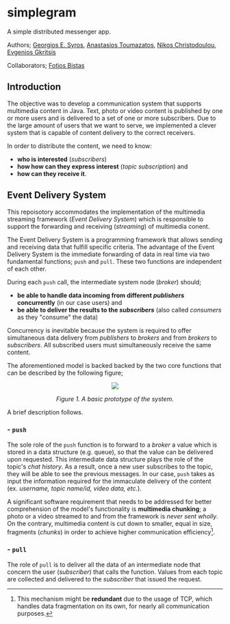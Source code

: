 # simplegram
A simple distributed messenger app.

Authors; [Georgios E. Syros](https://github.com/gsiros "Georgios E. Syros"), [Anastasios Toumazatos](https://github.com/toumazatos "Anastasios Toumazatos"), [Nikos Christodoulou](https://github.com/nikos-christodoulou "Nikos Christodoulou"), [Evgenios Gkritsis](https://github.com/eGkritsis "Evgenios Gkritsis")

Collaborators; [Fotios Bistas](https://github.com/FotiosBistas "Fotios Bistas") 

## Introduction

The objective was to develop a communication system that supports multimedia content in Java. Text, photo or video content is published by one or more users and is delivered to a set of one or more subscribers. Due to the large amount of users that we want to serve, we implemented a clever system that is capable of content delivery to the correct receivers. 

In order to distribute the content, we need to know: 
- **who is interested** (_subscribers_)
- **how how can they express interest** (_topic subscription_) and
- **how can they receive it**.

## Event Delivery System

This repoisotory accommodates the implementation of the multimedia streaming framework (_Event Delivery System_) which is responsible to support the forwarding and receiving (_streaming_) of multimedia conent. 

The Event Delivery System is a programming framework that allows sending and receiving data that fulfill specific criteria. The advantage of the Event Delivery System is the immediate forwarding of data in real time via two fundamental functions; `push` and `pull`. These two functions are independent of each other. 

During each `push` call, the intermediate system node (_broker_) should;
- **be able to handle data incoming from different _publishers_ concurrently** (in our case users) and
- **be able to deliver the results to the _subscribers_** (also called _consumers_ as they "consume" the data)

Concurrency is inevitable because the system is required to offer simultaneous data delivery from _publishers_ to _brokers_ and from _brokers_ to _subscribers_. All subscribed users must simultaneously receive the same content.

The aforementioned model is backed backed by the two core functions that can be described by the following figure;

<p align="center">
  <img src="https://user-images.githubusercontent.com/47118034/177747351-27c07f22-1789-4329-9f4a-5126231dce26.png" />
</p>

<p align="center">
  <i>Figure 1. A basic prototype of the system.</i> 
</p>

A brief description follows.

### - `push`

The sole role of the `push` function is to forward to a _broker_ a value which is stored in a data structure (e.g. queue), so that the value can be delivered upon requested. This intermediate data structure plays the role of the topic's _chat history_. As a result, once a new user subscribes to the topic, they will be able to see the previous messages. In our case, `push` takes as input the information required for the immaculate delivery of the content (ex. _username, topic name/id, video data, etc._). 

A significant software requirement that needs to be addressed for better comprehension of the model's functionality is **multimedia chunking**; a photo or a video streamed to and from the framework is *never sent wholly*. On the contrary, multimedia content is cut down to smaller, equal in size, fragments (_chunks_) in order to achieve higher communication efficiency[^1].

### - `pull`

The role of `pull` is to deliver all the data of an intermediate node that concern the user (_subscriber_) that calls the function. Values from each topic are collected and delivered to the _subscriber_ that issued the request. 

[^1]: This mechanism might be **redundant** due to the usage of TCP, which handles data fragmentation on its own, for nearly all communication purposes. 
